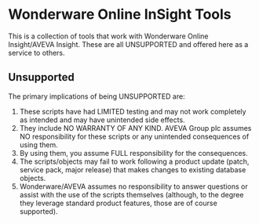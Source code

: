 Wonderware Online InSight Tools
===============================

This is a collection of tools that work with Wonderware Online Insight/AVEVA Insight. These are all UNSUPPORTED and offered here as a service to others.

Unsupported
-----------

The primary implications of being UNSUPPORTED are:

1. These scripts have had LIMITED testing and may not work completely as intended and may have unintended side effects.
1. They include NO WARRANTY OF ANY KIND. AVEVA Group plc assumes NO responsibility for these scripts or any unintended consequences of using them.
1. By using them, you assume FULL responsibility for the consequences.
1. The scripts/objects may fail to work following a product update (patch, service pack, major release) that makes changes to existing database objects.
1. Wonderware/AVEVA assumes no responsibility to answer questions or assist with the use of the scripts themselves (although, to the degree they leverage standard product features, those are of course supported).
